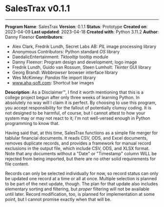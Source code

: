 # SalesTrax v0.1.1

---

**Program Name**: SalesTrax
**Version**: 0.1.1
**Status**: Prototype
**Created on**: 2023-04-09
**Last updated**: 2023-04-18
**Created with**: Python 3.11.2
**Author**: Danny Fleenor
**Contributors**:
- Alex Clark, Fredrik Lundh, Secret Labs AB: _PIL_ image processing library
- Anonymous Contributors: Python standard _OS_ library
- DaedalicEntertainment: _Tktooltip_ tooltip module
- Danny Fleenor: Program design and development; logo image
- Fredrik Lundh, Guido van Rossum, Steen Lumholt: _Tkinter_ GUI library
- Georg Brandl: _Webbrowser_ browser interface library
- Wes McKinney: _Pandas_ file import library
- www.aha-soft.com: Shortcut bar images

**Description**:
As a Disclaimer™, I find it worth mentioning that this is a college project begun after only three weeks of learning
Python. In absolutely no way will I claim it is perfect. By choosing to use this program, you accept responsibility
for the fallout of potentially clumsy coding. It is not designed to be harmful, of course, but I cannot attest to
how your system may or may not react to it; I'm not well-versed enough in Python programming to know that.

Having said that, at this time, SalesTrax functions as a simple file merger for tablular financial documents. It
reads CSV, ODS, and Excel documents, removes duplicate records, and provides a framework for manual record
exclusions in the output file, which include CSV, ODS, and XLSX format. Note that any documents without a "Date" or
"Timestamp" column WILL be rejected from being imported, but there are no other solid requirements for file content.

Records can only be selected individually for now, so record status can only be updated one record at a time or all
at once. Multiple selection is planned to be part of the next update, though. The plan for that update also includes
elementary sorting and filtering, but _proper_ filtering will not be available until later. Record modification, too,
is planned for implementation at some point, but I cannot promise exactly when that will be.
